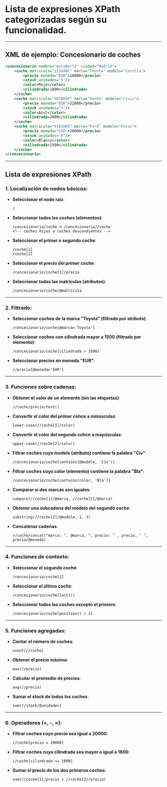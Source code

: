 # Lista de expresiones **XPath** categorizadas según su funcionalidad. 

---

## **XML de ejemplo: Concesionario de coches**
```xml
<concesionario nombre="AutoWorld" ciudad="Madrid">
    <coche matricula="1234ABC" marca="Toyota" modelo="Corolla">
        <precio moneda="EUR">18000</precio>
        <stock unidades="5"/>
        <color>Rojo</color>
        <cilindrada>1800</cilindrada>
    </coche>
    <coche matricula="5678DEF" marca="Honda" modelo="Civic">
        <precio moneda="EUR">22000</precio>
        <stock unidades="3"/>
        <color>Azul</color>
        <cilindrada>2000</cilindrada>
    </coche>
    <coche matricula="9101GHI" marca="Ford" modelo="Focus">
        <precio moneda="USD">20000</precio>
        <stock unidades="8"/>
        <color>Blanco</color>
        <cilindrada>1500</cilindrada>
    </coche>
</concesionario>
```

---

## **Lista de expresiones XPath**

### **1. Localización de nodos básicos**:
- **Seleccionar el nodo raíz**:
  ```xpath
  /
  ```
- **Seleccionar todos los coches (elementos)**:
  ```xpath
  /concesionario/coche o /concesionario//coche 
  <!-- coches hijos o coches descendientes -->
  ```
- **Seleccionar el primer o segundo coche**:
    ```xpath
    /coche[1]
    /coche[2]
    ```

- **Seleccionar el precio del primer coche**:
  ```xpath
  /concesionario/coche[1]/precio
  ```
- **Seleccionar todas las matrículas (atributos)**:
  ```xpath
  /concesionario/coche/@matricula
  ```
---

### **2. Filtrado**:
- **Seleccionar coches de la marca "Toyota" (filtrado por atributo)**:
  ```xpath
  /concesionario/coche[@marca='Toyota']
  ```
- **Seleccionar coches con cilindrada mayor a 1500 (filtrado por elemento)**:
  ```xpath
  /concesionario/coche[cilindrada > 1500]
  ```
- **Seleccionar precios en moneda "EUR"**:
  ```xpath
  //precio[@moneda='EUR']
  ```

---

### **3. Funciones sobre cadenas**:
- **Obtener el valor de un elemento (sin las etiquetas)**:
  ```xpath
  //coche/precio/text()
  ```
- **Convertir el color del primer cohce a minúsculas**:
  ```xpath
  lower-case(//coche[1]/color)
  ```
- **Convertir el color del segundo cohce a mayúsculas**:
  ```xpath
  upper-case(//coche[2]/color)
  ```
- **Filtrar coches cuyo modelo (atributo) contiene la palabra "Civ"**:
  ```xpath
  /concesionario/coche[contains(@modelo, 'Civ')]
  ```
- **Filtrar coches cuyo color (elemento) contiene la palabra "Bla"**:
  ```xpath
  /concesionario/coche[contains(color, 'Bla')]
  ```
- **Comparar si dos marcas son iguales**:
  ```xpath
  compare(//coche[1]/@marca, //coche[2]/@marca)
  ```
- **Obtener una subcadena del modelo del segundo coche**:
  ```xpath
  substring(//coche[2]/@modelo, 1, 3)
  ```
- **Concatenar cadenas**:
  ```xpath
  //coche/concat("marca: ", @marca, ", precio: " , precio, " ", precio/@moneda)
  ```

---

### **4. Funciones de contexto**:
- **Seleccionar el segundo coche**:
  ```xpath
  /concesionario/coche[2]
  ```
- **Seleccionar el último coche**:
  ```xpath
  /concesionario/coche[last()]
  ```
- **Seleccionar todos los coches excepto el primero**:
  ```xpath
  /concesionario/coche[position() > 1]
  ```

---

### **5. Funciones agregadas**:
- **Contar el número de coches**:
  ```xpath
  count(//coche)
  ```
- **Obtener el precio máximo**:
  ```xpath
  max(//precio)
  ```
- **Calcular el promedio de precios**:
  ```xpath
  avg(//precio)
  ```
- **Sumar el stock de todos los coches**:
  ```xpath
  sum(//stock/@unidades)
  ```

---

### **6. Operadores (+, -, =)**:
- **Filtrar coches cuyo precio sea igual a 20000**:
  ```xpath
  //coche[precio = 20000]
  ```
- **Filtrar coches cuya cilindrada sea mayor o igual a 1800**:
  ```xpath
  //coche[cilindrada >= 1800]
  ```
- **Sumar el precio de los dos primeros coches**:
  ```xpath
  sum(//coche[1]/precio + //coche[2]/precio)
  ```
